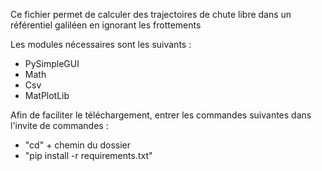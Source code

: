 Ce fichier permet de calculer des trajectoires de chute libre dans un référentiel galiléen en ignorant les frottements

Les modules nécessaires sont les suivants :
- PySimpleGUI
- Math
- Csv
- MatPlotLib

Afin de faciliter le téléchargement, entrer les commandes suivantes dans l'invite de commandes :
- "cd" + chemin du dossier
- "pip install -r requirements.txt"
